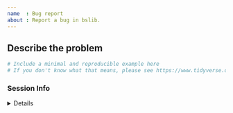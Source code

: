 ```yaml
---
name  : Bug report
about : Report a bug in bslib.
---
```


<!--
Before you file an issue, please upgrade to the latest version of bslib and confirm that the problem persists.

remotes::install_github("rstudio/bslib")
-->


## Describe the problem

<!--
Include a short decription of the current problem and how it should be different
-->

```r
# Include a minimal and reproducible example here
# If you don't know what that means, please see https://www.tidyverse.org/help
```


### Session Info

<details>
<pre><code>
Place your devtools::session_info() here
</code></pre>
</details>

